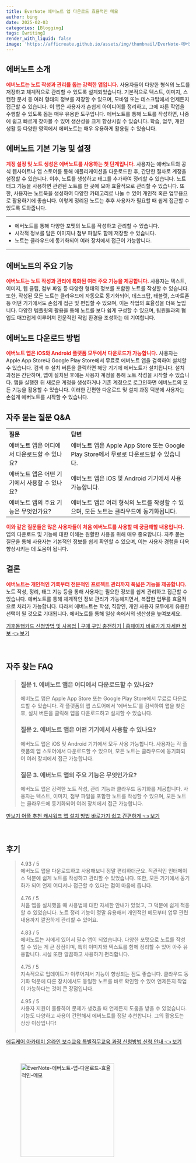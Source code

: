 ```yaml
---
title: EverNote 에버노트 앱 다운로드 효율적인 메모
author: bing
date: 2025-02-03
categories: [Blogging]
tags: [writing]
render_with_liquid: false
image: 'https://afficreate.github.io/assets/img/thumbnail/EverNote-에버노트-앱-다운로드-효율적인-메모.webp'
---
```



<h2 id='에버노트_소개'>에버노트 소개</h2>

<p><b><span style="color: #ee2323;">에버노트는 노트 작성과 관리를 돕는 강력한 앱입니다.</span></b> 사용자들이 다양한 형식의 노트를 저장하고 체계적으로 관리할 수 있도록 설계되었습니다. 기본적으로 텍스트, 이미지, 스캔한 문서 등 여러 형태의 정보를 저장할 수 있으며, 모바일 또는 데스크탑에서 언제든지 접근할 수 있습니다. 이 앱은 사용자가 손쉽게 아이디어를 정리하고, 그에 따른 작업을 수행할 수 있도록 돕는 매우 유용한 도구입니다. 에버노트를 통해 노트를 작성하면, 나중에 쉽고 빠르게 찾아볼 수 있어 생산성을 크게 향상시킬 수 있습니다. 학습, 업무, 개인 생활 등 다양한 영역에서 에버노트는 매우 유용하게 활용될 수 있습니다.</p>

<h2 id='기본기능_및_설정'>에버노트 기본 기능 및 설정</h2>

<p><b><span style="color: #ee2323;">계정 설정 및 노트 생성은 에버노트를 사용하는 첫 단계입니다.</span></b> 사용자는 에버노트의 공식 웹사이트나 앱 스토어를 통해 애플리케이션을 다운로드한 후, 간단한 절차로 계정을 설정할 수 있습니다. 이후, 노트를 생성하고 태그를 추가하여 정리할 수 있습니다. 노트 태그 기능을 사용하면 관련된 노트를 한 곳에 모아 효율적으로 관리할 수 있습니다. 또한, 사용자는 노트북을 생성하여 다양한 카테고리로 나눌 수 있어 개인적 혹은 업무용으로 활용하기에 좋습니다. 이렇게 정리된 노트는 추후 사용자가 필요할 때 쉽게 접근할 수 있도록 도와줍니다.</p>

<hr />

<ul>
    <li>에버노트를 통해 다양한 포맷의 노트를 작성하고 관리할 수 있습니다.</li>
    <li>시각적 정보를 담은 이미지나 첨부 파일도 함께 저장할 수 있습니다.</li>
    <li>노트는 클라우드에 동기화되어 여러 장치에서 접근이 가능합니다.</li>
</ul>

<hr />

<h2 id='에버노트의_주요_기능'>에버노트의 주요 기능</h2>

<p><b><span style="color: #ee2323;">에버노트는 노트 작성과 관리에 특화된 여러 주요 기능을 제공합니다.</span></b> 사용자는 텍스트, 이미지, 웹 클립, 첨부 파일 등 다양한 형태의 정보를 포함한 노트를 작성할 수 있습니다. 또한, 작성된 모든 노트는 클라우드에 자동으로 동기화되어, 데스크탑, 태블릿, 스마트폰 등 어떤 기기에서도 손쉽게 접근 및 편집할 수 있으며, 이는 작업의 효율성을 더욱 높입니다. 다양한 템플릿의 활용을 통해 노트를 보다 쉽게 구성할 수 있으며, 팀원들과의 협업도 매끄럽게 이루어져 전문적인 작업 환경을 조성하는 데 기여합니다.</p>

<h2 id='에버노트_다운로드_방법'>에버노트 다운로드 방법</h2>

<p><b><span style="color: #ee2323;">에버노트 앱은 iOS와 Android 플랫폼 모두에서 다운로드가 가능합니다.</span></b> 사용자는 Apple App Store나 Google Play Store에서 무료로 에버노트 앱을 검색하여 설치할 수 있습니다. 검색 후 설치 버튼을 클릭하면 해당 기기에 에버노트가 설치됩니다. 설치 과정은 간단하며, 앱이 설치된 후에는 사용자 계정을 통해 노트 작성을 시작할 수 있습니다. 앱을 실행한 뒤 새로운 계정을 생성하거나 기존 계정으로 로그인하면 에버노트의 모든 기능을 활용할 수 있습니다. 이러한 간편한 다운로드 및 설치 과정 덕분에 사용자는 손쉽게 에버노트를 시작할 수 있습니다.</p>

<h2 id='자주_묻는_질문'>자주 묻는 질문 Q&A</h2>

<table>
    <tr>
        <td><b>질문</b></td>
        <td><b>답변</b></td>
    </tr>
    <tr>
        <td>에버노트 앱은 어디에서 다운로드할 수 있나요?</td>
        <td>에버노트 앱은 Apple App Store 또는 Google Play Store에서 무료로 다운로드할 수 있습니다.</td>
    </tr>
    <tr>
        <td>에버노트 앱은 어떤 기기에서 사용할 수 있나요?</td>
        <td>에버노트 앱은 iOS 및 Android 기기에서 사용 가능합니다.</td>
    </tr>
    <tr>
        <td>에버노트 앱의 주요 기능은 무엇인가요?</td>
        <td>에버노트 앱은 여러 형식의 노트를 작성할 수 있으며, 모든 노트는 클라우드에 동기화됩니다.</td>
    </tr>
</table>

<p><b><span style="color: #ee2323;">이와 같은 질문들은 많은 사용자들이 처음 에버노트를 사용할 때 궁금해할 내용입니다.</span></b> 앱의 다운로드 및 기능에 대한 이해는 원활한 사용을 위해 매우 중요합니다. 자주 묻는 질문을 통해 사용자는 기본적인 정보를 쉽게 확인할 수 있으며, 이는 사용자 경험을 더욱 향상시키는 데 도움이 됩니다.</p>

<h2 id='결론'>결론</h2>

<p><b><span style="color: #ee2323;">에버노트는 개인적인 기록부터 전문적인 프로젝트 관리까지 폭넓은 기능을 제공합니다.</span></b> 노트 작성, 정리, 태그 기능 등을 통해 사용자는 필요한 정보를 쉽게 관리하고 접근할 수 있습니다. 에버노트를 통해 체계적인 정보 관리가 가능해지면서, 복잡한 업무를 효율적으로 처리가 가능합니다. 따라서 에버노트는 학생, 직장인, 개인 사용자 모두에게 유용한 선택이 될 것으로 기대됩니다. 에버노트를 통해 일상 속에서의 생산성을 높여보세요.</p>


<p><a class="click-button" title="기후동행카드 신청방법 및 사용법 | 구매 구입 충전하기 | 홈페이지 바로가기 자세한 정보" href="https://afficreate.github.io/posts/%EA%B8%B0%ED%9B%84%EB%8F%99%ED%96%89%EC%B9%B4%EB%93%9C-%EC%8B%A0%EC%B2%AD%EB%B0%A9%EB%B2%95-%EB%B0%8F-%EC%82%AC%EC%9A%A9%EB%B2%95-%EA%B5%AC%EB%A7%A4-%EA%B5%AC%EC%9E%85-%EC%B6%A9%EC%A0%84%ED%95%98%EA%B8%B0-%ED%99%88%ED%8E%98%EC%9D%B4%EC%A7%80-%EB%B0%94%EB%A1%9C%EA%B0%80%EA%B8%B0-%EC%9E%90%EC%84%B8%ED%95%9C-%EC%A0%95%EB%B3%B4/" rel="dofollow">기후동행카드 신청방법 및 사용법 | 구매 구입 충전하기 | 홈페이지 바로가기 자세한 정보 👈 보기</a></p><br>
<h2 id='자주_찾는_FAQ'>자주 찾는 FAQ</h2>
<div itemscope="" itemtype="https://schema.org/FAQPage"> 
<blockquote> 
<div itemscope="" itemprop="mainEntity" itemtype="https://schema.org/Question"> 
<h3 itemprop="name">질문 1. 에버노트 앱은 어디에서 다운로드할 수 있나요?</h3> 
<div itemscope="" itemprop="acceptedAnswer" itemtype="https://schema.org/Answer"> 
<span itemprop="text"> 
<p>에버노트 앱은 Apple App Store 또는 Google Play Store에서 무료로 다운로드할 수 있습니다. 각 플랫폼의 앱 스토어에서 '에버노트'를 검색하여 앱을 찾은 후, 설치 버튼을 클릭해 앱을 다운로드하고 설치할 수 있습니다.</p> 
</span> 
</div> 
</div> 

<div itemscope="" itemprop="mainEntity" itemtype="https://schema.org/Question"> 
<h3 itemprop="name">질문 2. 에버노트 앱은 어떤 기기에서 사용할 수 있나요?</h3> 
<div itemscope="" itemprop="acceptedAnswer" itemtype="https://schema.org/Answer"> 
<span itemprop="text"> 
<p>에버노트 앱은 iOS 및 Android 기기에서 모두 사용 가능합니다. 사용자는 각 플랫폼의 앱 스토어에서 다운로드할 수 있으며, 모든 노트는 클라우드에 동기화되어 여러 장치에서 접근 가능합니다.</p> 
</span> 
</div> 
</div> 

<div itemscope="" itemprop="mainEntity" itemtype="https://schema.org/Question"> 
<h3 itemprop="name">질문 3. 에버노트 앱의 주요 기능은 무엇인가요?</h3> 
<div itemscope="" itemprop="acceptedAnswer" itemtype="https://schema.org/Answer"> 
<span itemprop="text"> 
<p>에버노트 앱은 강력한 노트 작성, 관리 기능과 클라우드 동기화를 제공합니다. 사용자는 텍스트, 이미지, 첨부 파일을 포함한 노트를 작성할 수 있으며, 모든 노트는 클라우드에 동기화되어 여러 장치에서 접근 가능합니다.</p> 
</span> 
</div> 
</div> 

</blockquote> 
</div>
<p><a class="click-button" title="만보기 어플 추천 캐시워크 앱 설치 방법 바로가기 쉽고 간편하게" href="https://afficreate.github.io/posts/%EB%A7%8C%EB%B3%B4%EA%B8%B0-%EC%96%B4%ED%94%8C-%EC%B6%94%EC%B2%9C-%EC%BA%90%EC%8B%9C%EC%9B%8C%ED%81%AC-%EC%95%B1-%EC%84%A4%EC%B9%98-%EB%B0%A9%EB%B2%95-%EB%B0%94%EB%A1%9C%EA%B0%80%EA%B8%B0-%EC%89%BD%EA%B3%A0-%EA%B0%84%ED%8E%B8%ED%95%98%EA%B2%8C/" rel="dofollow">만보기 어플 추천 캐시워크 앱 설치 방법 바로가기 쉽고 간편하게 👈 보기</a></p><br>
<h2 id='후기'>후기</h2>
<div itemscope itemtype="https://schema.org/Product">
  <blockquote>
  <div itemprop="review" itemscope itemtype="https://schema.org/Review">
      <div itemprop="reviewRating" itemscope itemtype="https://schema.org/Rating"> <span itemprop="ratingValue">4.93</span> / <span itemprop="bestRating">5</span> </div>
      <span itemprop="reviewBody">에버노트 앱을 다운로드하고 사용해보니 정말 편리하더군요. 직관적인 인터페이스 덕분에 쉽게 노트를 작성하고 관리할 수 있었습니다. 또한, 모든 기기에서 동기화가 되어 언제 어디서나 접근할 수 있다는 점이 마음에 듭니다.</span>
  </div>
  <br>
  <div itemprop="review" itemscope itemtype="https://schema.org/Review">
      <div itemprop="reviewRating" itemscope itemtype="https://schema.org/Rating"> <span itemprop="ratingValue">4.76</span> / <span itemprop="bestRating">5</span> </div>
      <span itemprop="reviewBody">처음 앱을 설치했을 때 사용법에 대한 자세한 안내가 있었고, 그 덕분에 쉽게 적응할 수 있었습니다. 노트 정리 기능이 정말 유용해서 개인적인 메모부터 업무 관련 내용까지 깔끔하게 관리할 수 있어요.</span>
  </div>
  <br>
  <div itemprop="review" itemscope itemtype="https://schema.org/Review">
      <div itemprop="reviewRating" itemscope itemtype="https://schema.org/Rating"> <span itemprop="ratingValue">4.83</span> / <span itemprop="bestRating">5</span> </div>
      <span itemprop="reviewBody">에버노트는 저에게 있어서 필수 앱이 되었습니다. 다양한 포맷으로 노트를 작성할 수 있는 게 큰 장점이며, 특히 이미지와 텍스트를 함께 정리할 수 있어 아주 유용합니다. 시설 또한 깔끔하고 사용하기 편리합니다.</span>
  </div>
  <br>
  <div itemprop="review" itemscope itemtype="https://schema.org/Review">
      <div itemprop="reviewRating" itemscope itemtype="https://schema.org/Rating"> <span itemprop="ratingValue">4.75</span> / <span itemprop="bestRating">5</span> </div>
      <span itemprop="reviewBody">지속적으로 업데이트가 이루어져서 기능이 향상되는 점도 좋습니다. 클라우드 동기화 덕분에 다른 장치에서도 동일한 노트를 바로 확인할 수 있어 언제든지 작업이 가능하다는 것이 큰 장점입니다.</span>
  </div>
  <br>
  <div itemprop="review" itemscope itemtype="https://schema.org/Review">
      <div itemprop="reviewRating" itemscope itemtype="https://schema.org/Rating"> <span itemprop="ratingValue">4.95</span> / <span itemprop="bestRating">5</span> </div>
      <span itemprop="reviewBody">사용자 지원이 훌륭하여 문제가 생겼을 때 언제든지 도움을 받을 수 있었습니다. 기능도 다양하고 사용이 간편해서 에버노트를 정말 추천합니다. 그의 활용도는 상상 이상입니다!</span>
  </div>
  <br>
  </blockquote>
</div>
<p><a class="click-button" title="에듀케어 아카데미 온라인 보수교육 특별직무교육 과정 신청방법 신청 안내" href="https://afficreate.github.io/posts/%EC%97%90%EB%93%80%EC%BC%80%EC%96%B4-%EC%95%84%EC%B9%B4%EB%8D%B0%EB%AF%B8-%EC%98%A8%EB%9D%BC%EC%9D%B8-%EB%B3%B4%EC%88%98%EA%B5%90%EC%9C%A1-%ED%8A%B9%EB%B3%84%EC%A7%81%EB%AC%B4%EA%B5%90%EC%9C%A1-%EA%B3%BC%EC%A0%95-%EC%8B%A0%EC%B2%AD%EB%B0%A9%EB%B2%95-%EC%8B%A0%EC%B2%AD-%EC%95%88%EB%82%B4/" rel="dofollow">에듀케어 아카데미 온라인 보수교육 특별직무교육 과정 신청방법 신청 안내 👈 보기</a></p><br>
<figure class="image"><img src="https://afficreate.github.io/assets/img/thumbnail/EverNote-에버노트-앱-다운로드-효율적인-메모.webp" alt="EverNote-에버노트-앱-다운로드-효율적인-메모" width="256" height="256"></figure>